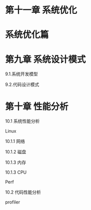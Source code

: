 # 第十一章 系统优化

# 系统优化篇

# 第九章 系统设计模式

9.1.系统开发模型 

9.2.代码设计模式

 

 

 

 

 

 

 

 

 

 

 

 

 

 

 

 

 

 

 

 

 

 

 

 

 

 

 

 

 

 

# 第十章 性能分析

10.1 系统性能分析

Linux

 

10.1.1 网络

10.1.2 磁盘

10.1.3 内存

10.1.3 CPU

 

 

 

Perf

 

10.2 代码性能分析

 

profiler

 